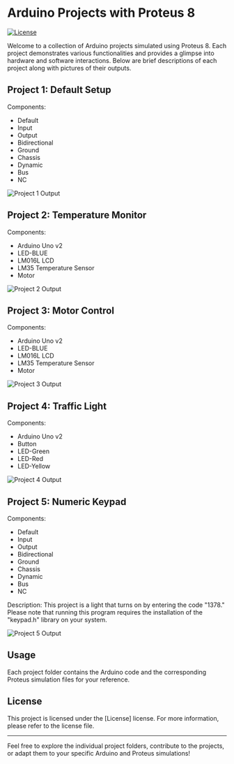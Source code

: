 # Arduino Projects with Proteus 8

[![License](https://img.shields.io/badge/License-MIT-blue.svg)](https://opensource.org/licenses/MIT)

Welcome to a collection of Arduino projects simulated using Proteus 8. Each project demonstrates various functionalities and provides a glimpse into hardware and software interactions. Below are brief descriptions of each project along with pictures of their outputs.

## Project 1: Default Setup

Components:
- Default
- Input
- Output
- Bidirectional
- Ground
- Chassis
- Dynamic
- Bus
- NC

![Project 1 Output](images/project1.png)

## Project 2: Temperature Monitor

Components:
- Arduino Uno v2
- LED-BLUE
- LM016L LCD
- LM35 Temperature Sensor
- Motor

![Project 2 Output](images/project2.png)

## Project 3: Motor Control

Components:
- Arduino Uno v2
- LED-BLUE
- LM016L LCD
- LM35 Temperature Sensor
- Motor

![Project 3 Output](images/project3.png)

## Project 4: Traffic Light

Components:
- Arduino Uno v2
- Button
- LED-Green
- LED-Red
- LED-Yellow

![Project 4 Output](images/project4.png)

## Project 5: Numeric Keypad

Components:
- Default
- Input
- Output
- Bidirectional
- Ground
- Chassis
- Dynamic
- Bus
- NC

Description:
This project is a light that turns on by entering the code "1378."
Please note that running this program requires the installation of the "keypad.h" library on your system.

![Project 5 Output](images/project5.png)

## Usage

Each project folder contains the Arduino code and the corresponding Proteus simulation files for your reference.

## License

This project is licensed under the [License] license. For more information, please refer to the license file.

---

Feel free to explore the individual project folders, contribute to the projects, or adapt them to your specific Arduino and Proteus simulations!
